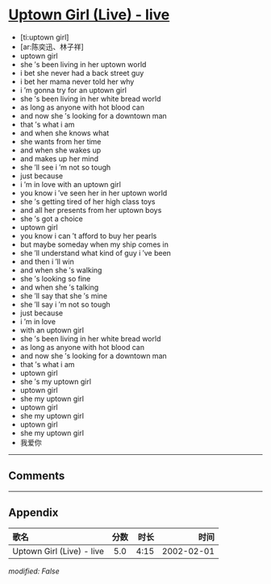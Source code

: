 # [Uptown Girl (Live) - live](https://music.163.com/song?id=67139)

* [ti:uptown girl]
* [ar:陈奕迅、林子祥]
* uptown  girl
* she ′s  been  living  in  her  uptown  world
* i  bet  she  never  had  a  back  street  guy
* i  bet  her  mama  never  told  her  why
* i ′m  gonna  try  for  an  uptown  girl
* she ′s  been  living  in  her  white  bread  world
* as  long  as  anyone  with  hot  blood  can
* and  now  she ′s  looking  for  a  downtown  man
* that ′s  what  i  am
* and  when  she  knows  what
* she  wants  from  her  time
* and  when  she  wakes  up
* and  makes  up  her  mind
* she ′ll  see  i ′m  not  so  tough
* just  because
* i ′m  in  love  with  an  uptown  girl
* you  know  i ′ve  seen  her  in  her  uptown  world
* she ′s  getting  tired  of  her  high  class  toys
* and  all  her  presents  from  her  uptown  boys
* she ′s  got  a  choice
* uptown  girl
* you  know  i  can ′t  afford  to  buy  her  pearls
* but  maybe  someday  when  my  ship  comes  in
* she ′ll  understand  what  kind  of  guy  i ′ve  been
* and  then  i ′ll  win
* and  when  she ′s  walking
* she ′s  looking  so  fine
* and  when  she ′s  talking
* she ′ll  say  that  she ′s  mine
* she ′ll  say  i ′m  not  so  tough
* just  because
* i ′m  in  love
* with  an  uptown  girl
* she ′s  been  living  in  her  white  bread  world
* as  long  as  anyone  with  hot  blood  can
* and  now  she ′s  looking  for  a  downtown  man
* that ′s  what  i  am
* uptown  girl
* she ′s  my  uptown  girl
* uptown  girl
* she  my  uptown  girl
* uptown  girl
* she  my  uptown  girl
* uptown  girl
* she  my  uptown  girl
* 我爱你


---

## Comments


---

## Appendix

|歌名|分数|时长|时间|
|:---|:---:|---:|---:|
|Uptown Girl (Live) - live|5.0|4:15|2002-02-01

*modified: False*